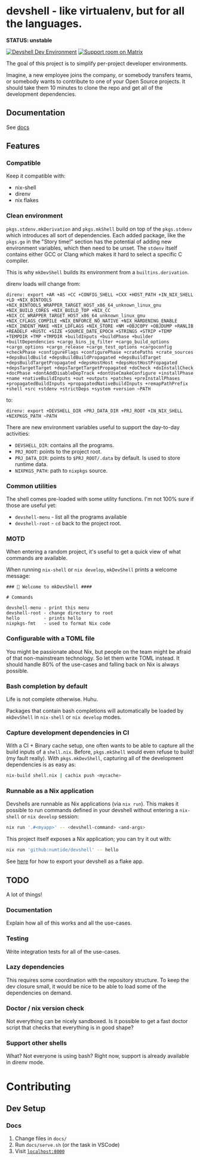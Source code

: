 # devshell - like virtualenv, but for all the languages.

**STATUS: unstable**

[![Devshell Dev Environment](https://img.shields.io/badge/nix-devshell-blue?logo=NixOS&labelColor=ccc)](https://github.com/numtide/devshell) [![Support room on Matrix](https://img.shields.io/matrix/devshell:numtide.com.svg?label=%23devshell%3Anumtide.com&logo=matrix&server_fqdn=matrix.numtide.com)](https://matrix.to/#/#devshell:numtide.com)

The goal of this project is to simplify per-project developer environments.

Imagine, a new employee joins the company, or somebody transfers teams, or
somebody wants to contribute to one of your Open Source projects. It
should take them 10 minutes to clone the repo and get all of the development
dependencies.

## Documentation

See [docs](docs)

## Features

### Compatible

Keep it compatible with:

* nix-shell
* direnv
* nix flakes

### Clean environment

`pkgs.stdenv.mkDerivation` and `pkgs.mkShell` build on top of the
`pkgs.stdenv` which introduces all sort of dependencies. Each added package,
like the `pkgs.go` in the "Story time!" section has the potential of adding
new environment variables, which then need to be unset. The `stdenv` itself
contains either GCC or Clang which makes it hard to select a specific C
compiler.

This is why `mkDevShell` builds its environment from a `builtins.derivation`.

direnv loads will change from:
```
direnv: export +AR +AS +CC +CONFIG_SHELL +CXX +HOST_PATH +IN_NIX_SHELL +LD +NIX_BINTOOLS +NIX_BINTOOLS_WRAPPER_TARGET_HOST_x86_64_unknown_linux_gnu +NIX_BUILD_CORES +NIX_BUILD_TOP +NIX_CC +NIX_CC_WRAPPER_TARGET_HOST_x86_64_unknown_linux_gnu +NIX_CFLAGS_COMPILE +NIX_ENFORCE_NO_NATIVE +NIX_HARDENING_ENABLE +NIX_INDENT_MAKE +NIX_LDFLAGS +NIX_STORE +NM +OBJCOPY +OBJDUMP +RANLIB +READELF +RUSTC +SIZE +SOURCE_DATE_EPOCH +STRINGS +STRIP +TEMP +TEMPDIR +TMP +TMPDIR +buildInputs +buildPhase +builder +builtDependencies +cargo_bins_jq_filter +cargo_build_options +cargo_options +cargo_release +cargo_test_options +cargoconfig +checkPhase +configureFlags +configurePhase +cratePaths +crate_sources +depsBuildBuild +depsBuildBuildPropagated +depsBuildTarget +depsBuildTargetPropagated +depsHostHost +depsHostHostPropagated +depsTargetTarget +depsTargetTargetPropagated +doCheck +doInstallCheck +docPhase +dontAddDisableDepTrack +dontUseCmakeConfigure +installPhase +name +nativeBuildInputs +out +outputs +patches +preInstallPhases +propagatedBuildInputs +propagatedNativeBuildInputs +remapPathPrefix +shell +src +stdenv +strictDeps +system +version ~PATH
```
to:
```
direnv: export +DEVSHELL_DIR +PRJ_DATA_DIR +PRJ_ROOT +IN_NIX_SHELL +NIXPKGS_PATH ~PATH
```

There are new environment variables useful to support the day-to-day
activities:
* `DEVSHELL_DIR`: contains all the programs.
* `PRJ_ROOT`: points to the project root.
* `PRJ_DATA_DIR`: points to `$PRJ_ROOT/.data` by default. Is used to store runtime data.
* `NIXPKGS_PATH`: path to `nixpkgs` source.

### Common utilities

The shell comes pre-loaded with some utility functions. I'm not 100% sure if
those are useful yet:

* `devshell-menu` - list all the programs available
* `devshell-root` - `cd` back to the project root.

### MOTD

When entering a random project, it's useful to get a quick view of what
commands are available.

When running `nix-shell` or `nix develop`, `mkDevShell` prints a welcome
message:

```
### 🔨 Welcome to mkDevShell ####

# Commands

devshell-menu - print this menu
devshell-root - change directory to root
hello         - prints hello
nixpkgs-fmt   - used to format Nix code
```

### Configurable with a TOML file

You might be passionate about Nix, but people on the team might be afraid of
that non-mainstream technology. So let them write TOML instead. It should
handle 80% of the use-cases and falling back on Nix is always possible.

### Bash completion by default

Life is not complete otherwise. Huhu.

Packages that contain bash completions will automatically be loaded by
`mkDevShell` in `nix-shell` or `nix develop` modes.

### Capture development dependencies in CI

With a CI + Binary cache setup, one often wants to be able to capture all the
build inputs of a `shell.nix`. Before, `pkgs.mkShell` would even refuse to
build! (my fault really). With `pkgs.mkDevShell`, capturing all of the
development dependencies is as easy as:

```sh
nix-build shell.nix | cachix push <mycache>
```

### Runnable as a Nix application

Devshells are runnable as Nix applications (via `nix run`).  This makes it
possible to run commands defined in your devshell without entering a
`nix-shell` or `nix develop` session:

```sh
nix run '.#<myapp>' -- <devshell-command> <and-args>
```

This project itself exposes a Nix application; you can try it out with:


```sh
nix run 'github:numtide/devshell' -- hello
```

See [here](docs/flake-app.md) for how to export your devshell as a flake app.

## TODO

A lot of things!

### Documentation

Explain how all of this works and all the use-cases.

### Testing

Write integration tests for all of the use-cases.

### Lazy dependencies

This requires some coordination with the repository structure. To keep the
dev closure small, it would be nice to be able to load some of the
dependencies on demand.

### Doctor / nix version check

Not everything can be nicely sandboxed. Is it possible to get a fast doctor
script that checks that everything is in good shape?

### Support other shells

What? Not everyone is using bash? Right now, support is already available in 
direnv mode.

# Contributing

## Dev Setup

### Docs

1. Change files in `docs/`
2. Run `docs/serve.sh` (or the task in VSCode)
3. Visit [`localhost:8000`](http://localhost:8000)
